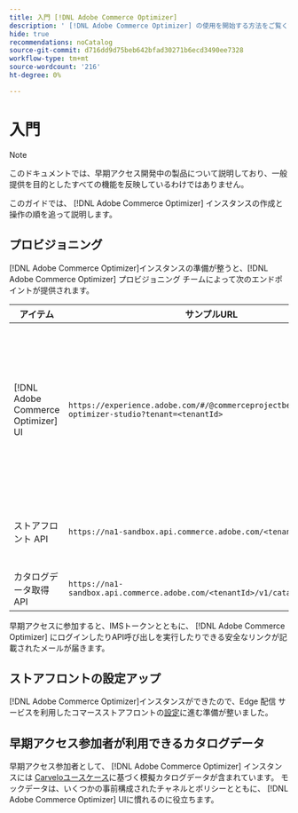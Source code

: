 ```yaml
---
title: 入門 [!DNL Adobe Commerce Optimizer]
description: ' [!DNL Adobe Commerce Optimizer] の使用を開始する方法をご覧ください。'
hide: true
recommendations: noCatalog
source-git-commit: d716dd9d75beb642bfad30271b6ecd3490ee7328
workflow-type: tm+mt
source-wordcount: '216'
ht-degree: 0%

---
```


# 入門

>[!NOTE]
>
>このドキュメントでは、早期アクセス開発中の製品について説明しており、一般提供を目的としたすべての機能を反映しているわけではありません。

このガイドでは、 [!DNL Adobe Commerce Optimizer] インスタンスの作成と操作の順を追って説明します。

<!--Click the tabs below to see high-level workflow overviews for the following user types:

- Administrators
- Merchants
- Developers

>[!BEGINTABS]

>[!TAB Administrator and merchant workflow]

This diagram provides a high-level overview of how administrators and merchants access and manage [!DNL Adobe Commerce Optimizer] instances. See the [Adobe Admin Console Guide](https://helpx.adobe.com/jp/enterprise/admin-guide.html) for more information about administrator workflows.

NEED DIAGRAM

>[!TAB Developer workflow]

This diagram provides a high-level overview of how developers create integrations for [!DNL Adobe Commerce Optimizer] using App Builder. See the [API documentation](https://developer.adobe.com/commerce/services/cloud/) for more information.

NEED DIAGRAM

>[!ENDTABS]
-->

## プロビジョニング

[!DNL Adobe Commerce Optimizer]インスタンスの準備が整うと、[!DNL Adobe Commerce Optimizer] プロビジョニング チームによって次のエンドポイントが提供されます。

| アイテム | サンプルURL | 目的 |
|---|---|---|
| [!DNL Adobe Commerce Optimizer] UI | `https://experience.adobe.com/#/@commerceprojectbeacon/commerce-optimizer-studio?tenant=<tenantId>` | Commerce Optimizer UIにアクセスしてカタログを管理する:<br>1. マーチャンダイジングルール(製品ディスカバリー、製品Recommendations)。<br>2. カタログ管理(チャンネルおよびポリシーの作成)。<br>3. データInsights(カタログデータの取得ステータス表示)。 |
| ストアフロント API | `https://na1-sandbox.api.commerce.adobe.com/<tenantId>/graphql` | Edge 配信 サービスを利用したコマースストアフロントの設定に必要な API にアクセスします。 |
| カタログデータ取得 API | `https://na1-sandbox.api.commerce.adobe.com/<tenantId>/v1/catalog/<entity>` | カタログ データの取り込みに必要な API にアクセスします。 |

早期アクセスに参加すると、IMSトークンとともに、 [!DNL Adobe Commerce Optimizer] にログインしたりAPI呼び出しを実行したりできる安全なリンクが記載されたメールが届きます。

## ストアフロントの設定アップ

[!DNL Adobe Commerce Optimizer]インスタンスができたので、Edge 配信 サービスを利用したコマースストアフロントの[設定](./storefront.md)に進む準備が整いました。

## 早期アクセス参加者が利用できるカタログデータ

早期アクセス参加者として、 [!DNL Adobe Commerce Optimizer] インスタンスには [Carveloユースケース](./use-case/admin-use-case.md)に基づく模擬カタログデータが含まれています。 モックデータは、いくつかの事前構成されたチャネルとポリシーとともに、 [!DNL Adobe Commerce Optimizer] UIに慣れるのに役立ちます。

<!--Ingest catalog data

By default, [!DNL Adobe Commerce Optimizer] instances do not include any product data.

See the [Ingestion API](https://developer-stage.adobe.com/commerce/services/composable-catalog/data-ingestion/using-the-api/) documentation to learn how you can import your catalog data into [!DNL Adobe Commerce Optimizer].

The catalog data that you ingest is visible in the [data insights](./insights-overview.md) page. Additionally, you can use the [Catalog](./catalog-overview.md) page to define the channels and policies.-->
